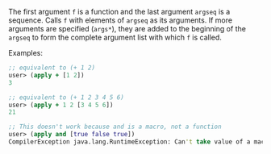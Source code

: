 The first argument `f` is a function and the last argument `argseq` is
a sequence.  Calls `f` with elements of `argseq` as its arguments.  If
more arguments are specified (`args*`), they are added to the
beginning of the `argseq` to form the complete argument list with
which `f` is called.

Examples:

```clojure
;; equivalent to (+ 1 2)
user> (apply + [1 2])
3

;; equivalent to (+ 1 2 3 4 5 6)
user> (apply + 1 2 [3 4 5 6])
21

;; This doesn't work because and is a macro, not a function
user> (apply and [true false true])
CompilerException java.lang.RuntimeException: Can't take value of a macro: #'clojure.core/and, compiling:(NO_SOURCE_PATH:1:1) 
```
